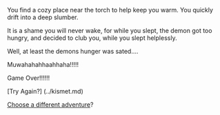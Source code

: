 You find a cozy place near the torch to help keep you warm. You quickly drift into a deep slumber.

It is a shame you will never wake, for while you slept,
the demon got too hungry, and decided to club you,
while you slept helplessly.

Well, at least the demons hunger was sated....

Muwahahahhaahhaha!!!!!

Game Over!!!!!!

[Try Again?] (../kismet.md)

[Choose a different adventure](../../marshmallow.md)?
